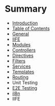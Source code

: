 # Summary

* [Introduction](README.md)
* [Table of Contents](table-of-contents.md)
* [General](general.md)
* [IIFE](iife.md)
* [Modules](modules.md)
* [Controllers](controllers.md)
* [Directives](directives.md)
* [Filters](filters.md)
* [Services](services.md)
* [Templates](templates.md)
* [Routing](routing.md)
* Unit Testing
* [E2E Testing](e2e-testing.md)
* [il8n](il8n.md)
* IIFE

